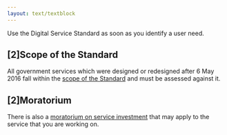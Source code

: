 ```yaml
---
layout: text/textblock
---
```

Use the Digital Service Standard as soon as you identify a user need.

## [2]Scope of the Standard
All government services which were designed or redesigned after 6 May 2016 fall within the [scope of the Standard](https://www.dta.gov.au/standard/scope-of-standard/) and must be assessed against it.

## [2]Moratorium
There is also a [moratorium on service investment](https://www.dta.gov.au/standard/moratorium/) that may apply to the service that you are working on.
